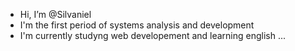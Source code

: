 -  Hi, I’m @Silvaniel
-  I'm the first period of systems analysis and development
-  I'm currently studyng web developement and learning english ...
  


<!---
Silvaniel/Silvaniel is a ✨ special ✨ repository because its `README.md` (this file) appears on your GitHub profile.
You can click the Preview link to take a look at your changes.
--->
